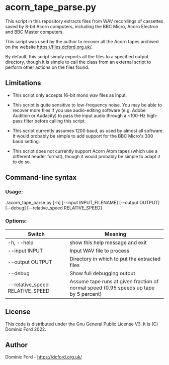 # acorn_tape_parse.py

This script in this repository extracts files from WAV recordings of cassettes saved by 8-bit Acorn computers, including the BBC Micro, Acorn Electron and BBC Master computers.

This script was used by the author to recover all the Acorn tapes archived on the website <https://files.dcford.org.uk/>.

By default, this script simply exports all the files to a specified output directory, though it is simple to call the <WavAcornFileSearch> class from an external script to perform other actions on the files found.

## Limitations

* This script only accepts 16-bit mono wav files as input.

* This script is quite sensitive to low-frequency noise. You may be able to recover more files if you use audio-editing software (e.g. Adobe Audition or Audacity) to pass the input audio through a ~100-Hz high-pass filter before calling this script.

* This script currently assumes 1200 baud, as used by almost all software. It would probably be simple to add support for the BBC Micro's 300 baud setting.

* This script does not currently support Acorn Atom tapes (which use a different header format), though it would probably be simple to adapt it to do so.

## Command-line syntax

### Usage:

./acorn_tape_parse.py [-h] [--input INPUT_FILENAME] [--output OUTPUT] [--debug] [--relative_speed RELATIVE_SPEED]

### Options:

|Switch                         |Meaning                                                                              |
|-------------------------------|-------------------------------------------------------------------------------------|
|-h, --help                     |show this help message and exit                                                      |
|--input INPUT                  |Input WAV file to process                                                            |
|--output OUTPUT                |Directory in which to put the extracted files                                        |
|--debug                        |Show full debugging output                                                           |
|--relative_speed RELATIVE_SPEED|Assume tape runs at given fraction of normal speed (0.95 speeds up tape by 5 percent)|


## License

This code is distributed under the Gnu General Public License V3. It is (C) Dominic Ford 2022.

## Author

Dominic Ford - <https://dcford.org.uk/>
